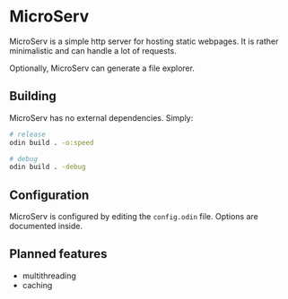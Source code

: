 # MicroServ

MicroServ is a simple http server for hosting static webpages.
It is rather minimalistic and can handle a lot of requests.

Optionally, MicroServ can generate a file explorer.

## Building

MicroServ has no external dependencies. Simply:
```bash
# release
odin build . -o:speed

# debug
odin build . -debug
```

## Configuration

MicroServ is configured by editing the `config.odin` file.
Options are documented inside.

## Planned features
- multithreading
- caching
